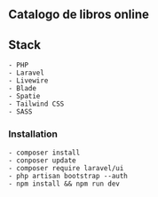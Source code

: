 
## Catalogo de libros online



## Stack

    - PHP
    - Laravel
    - Livewire
    - Blade
    - Spatie
    - Tailwind CSS
    - SASS


### Installation

    - composer install
    - conposer update
    - composer require laravel/ui
    - php artisan bootstrap --auth
    - npm install && npm run dev



